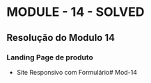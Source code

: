 # MODULE - 14 - SOLVED
## Resolução do Modulo 14
### Landing Page de produto
- Site Responsivo com Formulário# Mod-14
